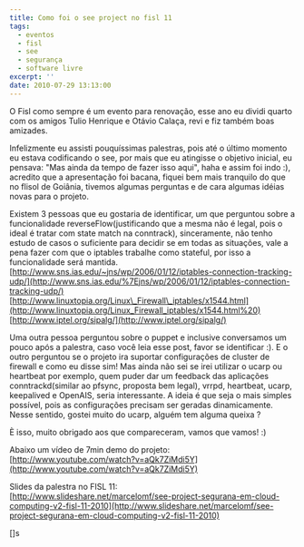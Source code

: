 ```yaml
---
title: Como foi o see project no fisl 11
tags:
  - eventos
  - fisl
  - see
  - segurança
  - software livre
excerpt: ''
date: 2010-07-29 13:13:00
---
```


O Fisl como sempre é um evento para renovação, esse ano eu dividi quarto com os amigos Tulio Henrique e Otávio Calaça, revi e fiz também boas amizades.  
  
Infelizmente eu assisti pouquíssimas palestras, pois até o último momento eu estava codificando o see, por mais que eu atingisse o objetivo inicial, eu pensava: "Mas ainda da tempo de fazer isso aqui", haha e assim foi indo :), acredito que a apresentação foi bacana, fiquei bem mais tranquilo do que no flisol de Goiânia, tivemos algumas perguntas e de cara algumas idéias novas para o projeto.  
  
Existem 3 pessoas que eu gostaria de identificar, um que perguntou sobre a funcionalidade reverseFlow(justificando que a mesma não é legal, pois o ideal é tratar com state match na conntrack), sinceramente, não tenho estudo de casos o suficiente para decidir se em todas as situações, vale a pena fazer com que o iptables trabalhe como stateful, por isso a funcionalidade será mantida.  
[http://www.sns.ias.edu/~jns/wp/2006/01/12/iptables-connection-tracking-udp/](http://www.sns.ias.edu/%7Ejns/wp/2006/01/12/iptables-connection-tracking-udp/)  
[http://www.linuxtopia.org/Linux\_Firewall\_iptables/x1544.html](http://www.linuxtopia.org/Linux_Firewall_iptables/x1544.html%20)  
[http://www.iptel.org/sipalg/](http://www.iptel.org/sipalg/)  
  
Uma outra pessoa perguntou sobre o puppet e inclusive conversamos um pouco após a palestra, caso você leia esse post, favor se identificar :). E o outro perguntou se o projeto ira suportar configurações de cluster de firewall e como eu disse sim! Mas ainda não sei se irei utilizar o ucarp ou heartbeat por exemplo, quem puder dar um feedback das aplicações conntrackd(similar ao pfsync, proposta bem legal), vrrpd, heartbeat, ucarp, keepalived e OpenAIS, seria interessante. A ideia é que seja o mais simples possível, pois as configurações precisam ser geradas dinamicamente. Nesse sentido, gostei muito do ucarp, alguém tem alguma queixa ?  
  
È isso, muito obrigado aos que compareceram, vamos que vamos! :)  
  
Abaixo um vídeo de 7min demo do projeto:  
[http://www.youtube.com/watch?v=aQk7ZiMdi5Y](http://www.youtube.com/watch?v=aQk7ZiMdi5Y)  
  
Slides da palestra no FISL 11:  
[http://www.slideshare.net/marcelomf/see-project-segurana-em-cloud-computing-v2-fisl-11-2010](http://www.slideshare.net/marcelomf/see-project-segurana-em-cloud-computing-v2-fisl-11-2010)  
  
\[\]s